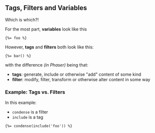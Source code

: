 ## Tags, Filters and Variables

Which is which?!

For the most part, **variables** look like this

```
{%= foo %}
```

However, **tags** and **filters** both look like this:

```
{%= bar() %}
```

with the difference _(in Phaser)_ being that:

* **tags**: generate, include or otherwise "add" content of some kind
* **filter**: modify, filter, transform or otherwise alter content in some way

### Example: Tags vs. Filters

In this example:

* `condense` is a filter
* `include` is a tag

```
{%= condense(include('foo')) %}
```